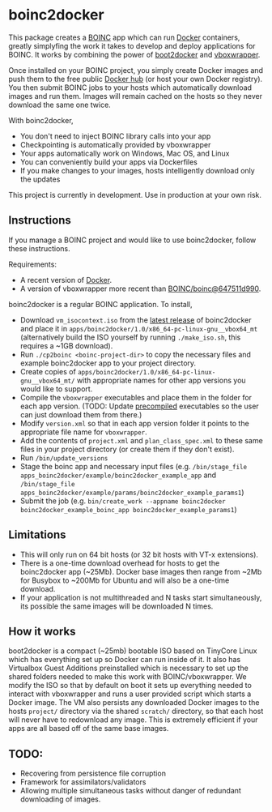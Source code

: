 boinc2docker
============

This package creates a [BOINC](https://boinc.berkeley.edu/) app which can run [Docker](https://www.docker.com/) containers, greatly simplyfing the work it takes to develop and deploy applications for BOINC. It works by combining the power of [boot2docker](http://boot2docker.io/) and [vboxwrapper](http://boinc.berkeley.edu/trac/wiki/VboxApps).

Once installed on your BOINC project, you simply create Docker images and push them to the free public [Docker hub](http://hub.docker.com) (or host your own Docker registry). You then submit BOINC jobs to your hosts which automatically download images and run them. Images will remain cached on the hosts so they never download the same one twice. 

With boinc2docker,

* You don't need to inject BOINC library calls into your app
* Checkpointing is automatically provided by vboxwrapper
* Your apps automatically work on Windows, Mac OS, and Linux
* You can conveniently build your apps via Dockerfiles
* If you make changes to your images, hosts intelligently download only the updates

This project is currently in development. Use in production at your own risk. 

Instructions
------------

If you manage a BOINC project and would like to use boinc2docker, follow these instructions. 

Requirements:

* A recent version of [Docker](https://www.docker.com/).
* A version of vboxwrapper more recent than [BOINC/boinc@647511d990](https://github.com/BOINC/boinc/commit/647511d99091f88ad5584ea7715d747a2f118b71). 

boinc2docker is a regular BOINC application. To install,

* Download `vm_isocontext.iso` from the [latest release](https://github.com/marius311/boinc2docker/releases) of boinc2docker and place it in `apps/boinc2docker/1.0/x86_64-pc-linux-gnu__vbox64_mt` (alternatively build the ISO yourself by running `./make_iso.sh`, this requires a ~1GB download). 
* Run `./cp2boinc <boinc-project-dir>` to copy the necessary files and example boinc2docker app to your project directory. 
* Create copies of `apps/boinc2docker/1.0/x86_64-pc-linux-gnu__vbox64_mt/` with appropriate names for other app versions you would like to support. 
* Compile the `vboxwrapper` executables and place them in the folder for each app version. (TODO: Update [precompiled](http://boinc.berkeley.edu/trac/wiki/VboxApps#Premadevboxwrapperexecutables) executables so the user can just download them from there.)
* Modify `version.xml` so that in each app version folder it points to the appropriate file name for `vboxwrapper`.
* Add the contents of `project.xml` and `plan_class_spec.xml` to these same files in your project directory (or create them if they don't exist).
* Run `/bin/update_versions`
* Stage the boinc app and necessary input files (e.g. `/bin/stage_file apps_boinc2docker/example/boinc2docker_example_app` and `/bin/stage_file apps_boinc2docker/example/params/boinc2docker_example_params1`)
* Submit the job (e.g. `bin/create_work --appname boinc2docker boinc2docker_example_boinc_app boinc2docker_example_params1`)


Limitations 
-----------
* This will only run on 64 bit hosts (or 32 bit hosts with VT-x extensions). 
* There is a one-time download overhead for hosts to get the boinc2docker app (~25Mb). Docker base images then range from ~2Mb for Busybox to ~200Mb for Ubuntu and will also be a one-time download. 
* If your application is not multithreaded and N tasks start simultaneously, its possible the same images will be downloaded N times. 



How it works
------------

boot2docker is a compact (~25mb) bootable ISO based on TinyCore Linux which has everything set up so Docker can run inside of it. It also has Virtualbox Guest Additions preinstalled which is necessary to set up the shared folders needed to make this work with BOINC/vboxwrapper. We modify the ISO so that by default on boot it sets up everything needed to interact with vboxwrapper and runs a user provided script which starts a Docker image. The VM also persists any downloaded Docker images to the hosts `project/` directory via the shared `scratch/` directory, so that each host will never have to redownload any image. This is extremely efficient if your apps are all based off of the same base images. 


TODO:
-----
* Recovering from persistence file corruption
* Framework for assimilators/validators
* Allowing multiple simultaneous tasks without danger of redundant downloading of images. 
